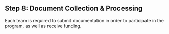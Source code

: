 ## Step 8: Document Collection & Processing
Each team is required to submit documentation in order to participate in the program, as well as receive funding.
